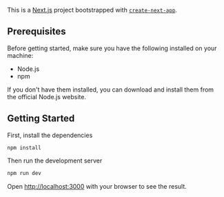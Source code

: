 This is a [Next.js](https://nextjs.org/) project bootstrapped with [`create-next-app`](https://github.com/vercel/next.js/tree/canary/packages/create-next-app).

## Prerequisites

Before getting started, make sure you have the following installed on your machine:

- Node.js
- npm

If you don't have them installed, you can download and install them from the official Node.js website.


## Getting Started

First, install the dependencies

```
npm install
```

Then run the development server

```bash
npm run dev
```

Open [http://localhost:3000](http://localhost:3000) with your browser to see the result.

